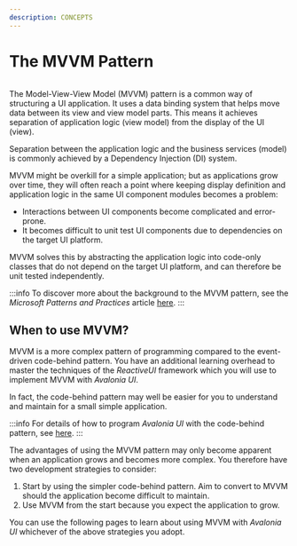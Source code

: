 ```yaml
---
description: CONCEPTS
---
```


# The MVVM Pattern

<img src="/img/gitbook-import/assets/image (60).png" alt=""/>

The Model-View-View Model (MVVM) pattern is a common way of structuring a UI application. It uses a data binding system that helps move data between its view and view model parts. This means it achieves separation of application logic (view model) from the display of the UI (view).&#x20;

Separation between the application logic and the business services (model) is commonly achieved by a Dependency Injection (DI) system.&#x20;

MVVM might be overkill for a simple application; but as applications grow over time, they will often reach a point where keeping display definition and application logic in the same UI component modules becomes a problem:

* Interactions between UI components become complicated and error-prone.
* It becomes difficult to unit test UI components due to dependencies on the target UI platform.

MVVM solves this by abstracting the application logic into code-only classes that do not depend on the target UI platform, and can therefore be unit tested independently.

:::info
To discover more about the background to the MVVM pattern, see the _Microsoft Patterns and Practices_ article [here](https://learn.microsoft.com/en-us/previous-versions/msp-n-p/hh848246\(v=pandp.10\)).
:::

## When to use MVVM?

MVVM is a more complex pattern of programming compared to the event-driven code-behind pattern. You have an additional learning overhead to master the techniques of the _ReactiveUI_ framework which you will use to implement MVVM with _Avalonia UI_. &#x20;

In fact, the code-behind pattern may well be easier for you to understand and maintain for a small simple application.

:::info
For details of how to program _Avalonia UI_ with the code-behind pattern, see [here](../../basics/user-interface/code-behind).&#x20;
:::

The advantages of using the MVVM pattern may only become apparent when an application grows and becomes more complex. You therefore have two development strategies to consider:

1. Start by using the simpler code-behind pattern. Aim to convert to MVVM should the application become difficult to maintain.
2. Use MVVM from the start because you expect the application to grow. &#x20;

You can use the following pages to learn about using MVVM with _Avalonia UI_ whichever of the above strategies you adopt.

&#x20;
